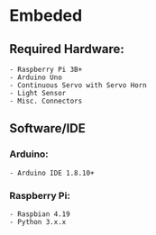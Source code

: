 # Embeded

## Required Hardware:
    - Raspberry Pi 3B+
    - Arduino Uno
    - Continuous Servo with Servo Horn
    - Light Sensor
    - Misc. Connectors
    
 ## Software/IDE
 
 ### Arduino:
    - Arduino IDE 1.8.10+
    
 ### Raspberry Pi:
    - Raspbian 4.19 
    - Python 3.x.x 
